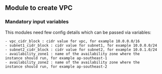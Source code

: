 ## Module to create VPC

### Mandatory input variables

This modules need few config details which can be passed via variables:
```
- vpc_cidr_block : cidr value for vpc, for example 10.0.0.0/16
- subnet1_cidr_block : cidr value for subnet1, for example 10.0.0.0/24
- subnet2_cidr_block : cidr value for subnet2, for example 10.0.1.0/24
- availability_zone1 : name of the availability zone where the instance should run, for example ap-southeast-1
- availability_zone2 : name of the availability zone where the instance should run, for example ap-southeast-2
```
